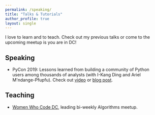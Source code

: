 ```yaml
---
permalink: /speaking/
title: "Talks & Tutorials"
author_profile: true
layout: single
---
```


I love to learn and to teach. Check out my previous talks or come to the upcoming meetup is you are in DC!

## Speaking
* PyCon 2019: Lessons learned from building a community of Python users among thousands of analysts (with I-Kang Ding and Ariel M'ndange-Pfupfu). Check out [video](https://youtu.be/JcPwf4Ej12M) or [blog post](https://www.capitalone.com/tech/software-engineering/building-python-user-community-among-capital-ones-data-analysts/).

## Teaching
* [Women Who Code DC](https://www.meetup.com/Women-Who-Code-DC/), leading bi-weekly Algorithms meetup.
